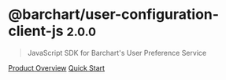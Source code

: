 # @barchart/user-configuration-client-js <small>2.0.0</small>

> JavaScript SDK for Barchart&#x27;s User Preference Service

[Product Overview](/content/product_overview)
[Quick Start](/content/quick_start)